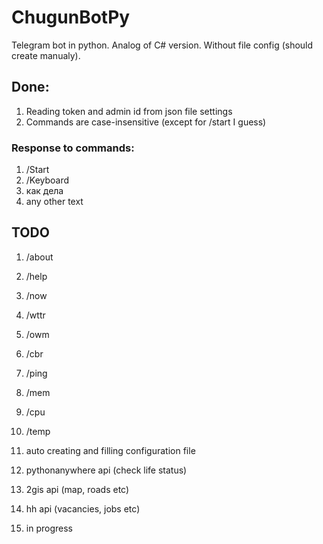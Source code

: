 # ChugunBotPy
Telegram bot in python. Analog of C# version. Without file config (should create manualy).

## Done:
1. Reading token and admin id from json file settings
2. Commands are case-insensitive (except for /start I guess)
### Response to commands:
1. /Start
2. /Keyboard
3. как дела
4. any other text

## TODO
1. /about
2. /help
3. /now
4. /wttr
5. /owm
6. /cbr
7. /ping
8. /mem
9. /cpu
10. /temp
11. auto creating and filling configuration file
12. pythonanywhere api (check life status)
13. 2gis api (map, roads etc)
14. hh api (vacancies, jobs etc)

99. in progress
